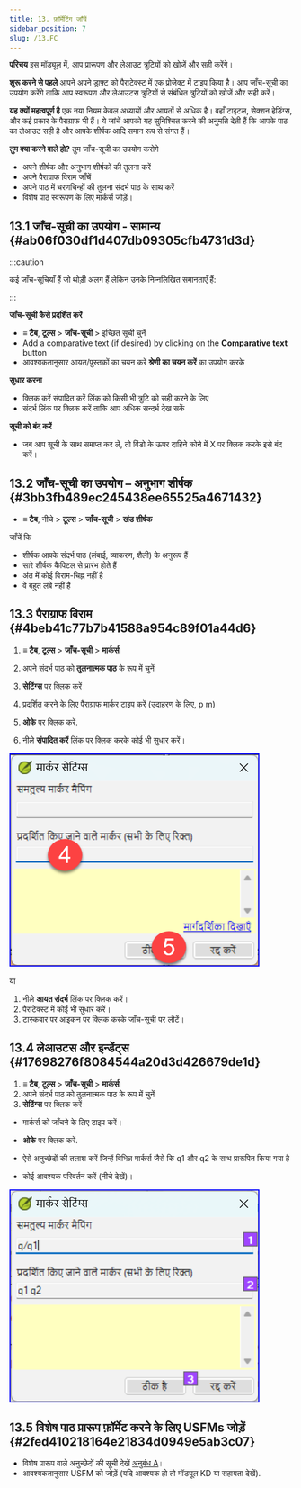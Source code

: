 ```yaml
---
title: 13. फ़ॉर्मेटिंग जाँचें
sidebar_position: 7
slug: /13.FC
---
```


**परिचय**  इस मॉड्यूल में, आप प्रारूपण और लेआउट त्रुटियों को खोजें और सही करेंगे।

**शुरू करने से पहले**  आपने अपने ड्राफ़्ट को पैराटेक्स्ट में एक प्रोजेक्ट में टाइप किया है। आप जाँच-सूची का उपयोग करेंगे ताकि आप स्वरूपण और लेआउटस त्रुटियों से संबंधित त्रुटियों को खोजें और सही करें।

**यह क्यों महत्वपूर्ण है** एक नया नियम केवल अध्यायों और आयतों से अधिक है। वहाँ टाइटल, सेक्शन हेडिंग्स, और कई प्रकार के पैराग्राफ भी हैं। ये जांचें आपको यह सुनिश्चित करने की अनुमति देती हैं कि आपके पाठ का लेआउट सही है और आपके शीर्षक आदि समान रूप से संगत हैं।

**तुम क्या करने वाले हो?**  तुम जाँच-सूची का उपयोग करोगे

- अपने शीर्षक और अनुभाग शीर्षकों की तुलना करें
- अपने पैराग्राफ विराम जाँचें
- अपने पाठ में चरणचिन्हों की तुलना संदर्भ पाठ के साथ करें
- विशेष पाठ स्वरूपण के लिए मार्कर्स जोड़ें।

## 13.1 जाँच-सूची का उपयोग - सामान्य {#ab06f030df1d407db09305cfb4731d3d}

:::caution

कई जाँच-सूचियाँ हैं जो थोड़ी अलग हैं लेकिन उनके निम्नलिखित समानताएँ हैं:

:::

**जाँच-सूची कैसे प्रदर्शित करें**

- **≡ टैब**, **टूल्स** > **जाँच-सूची** > इच्छित सूची चुनें
- Add a comparative text (if desired) by clicking on the **Comparative text** button
- आवश्यकतानुसार आयत/पुस्तकों का चयन करें **श्रेणी का चयन करें** का उपयोग करके

**सुधार करना**

- क्लिक करें संपादित करें लिंक को किसी भी त्रुटि को सही करने के लिए
- संदर्भ लिंक पर क्लिक करें ताकि आप अधिक सन्दर्भ देख सकें

**सूची को बंद करें**

- जब आप सूची के साथ समाप्त कर लें, तो विंडो के ऊपर दाहिने कोने में X पर क्लिक करके इसे बंद करें।

## 13.2 जाँच-सूची का उपयोग – अनुभाग शीर्षक {#3bb3fb489ec245438ee65525a4671432}

- **≡ टैब**, नीचे > **टूल्स** > **जाँच-सूची** > **खंड शीर्षक**

जाँचें कि

- शीर्षक आपके संदर्भ पाठ (लंबाई, व्याकरण, शैली) के अनुरूप हैं
- सारे शीर्षक कैपिटल से प्रारंभ होते हैं
- अंत में कोई विराम-चिह्न नहीं है
- वे बहुत लंबे नहीं हैं

## 13.3 पैराग्राफ विराम {#4beb41c77b7b41588a954c89f01a44d6}

<div class='notion-row'>
<div class='notion-column' style={{width: 'calc((100% - (min(32px, 4vw) * 1)) * 0.5)'}}>

1. **≡ टैब**, **टूल्स** > **जाँच-सूची** > **मार्कर्स**

2. अपने संदर्भ पाठ को **तुलनात्मक पाठ** के रूप में चुनें

3. **सेटिंग्स** पर क्लिक करें

4. प्रदर्शित करने के लिए पैराग्राफ मार्कर टाइप करें
   (उदाहरण के लिए, p m)

5. **ओके** पर क्लिक करें.

6. नीले **संपादित करें** लिंक पर क्लिक करके कोई भी सुधार करें।

</div><div className='notion-spacer'></div>

<div class='notion-column' style={{width: 'calc((100% - (min(32px, 4vw) * 1)) * 0.5)'}}>

![](./1428959575.png)

</div><div className='notion-spacer'></div>
</div>

या

1. नीले **आयत संदर्भ** लिंक पर क्लिक करें।
2. पैराटेक्स्ट में कोई भी सुधार करें।
3. टास्कबार पर आइकन पर क्लिक करके जाँच-सूची पर लौटें।

## 13.4 लेआउटस और इन्डेंट्स {#17698276f8084544a20d3d426679de1d}

1. **≡ टैब**, **टूल्स** > **जाँच-सूची** > **मार्कर्स**
2. अपने संदर्भ पाठ को तुलनात्मक पाठ के रूप में चुनें
3. **सेटिंग्स** पर क्लिक करें

<div class='notion-row'>
<div class='notion-column' style={{width: 'calc((100% - (min(32px, 4vw) * 1)) * 0.5)'}}>

- मार्कर्स को जाँचने के लिए टाइप करें।

- **ओके** पर क्लिक करें.

- ऐसे अनुच्छेदों की तलाश करें जिन्हें विभिन्न मार्कर्स जैसे कि q1 और q2 के साथ प्रारूपित किया गया है

- कोई आवश्यक परिवर्तन करें (नीचे देखें)।

</div><div className='notion-spacer'></div>

<div class='notion-column' style={{width: 'calc((100% - (min(32px, 4vw) * 1)) * 0.5)'}}>

![](./1300191702.png)

</div><div className='notion-spacer'></div>
</div>

## 13.5 विशेष पाठ प्रारूप फ़ॉर्मेट करने के लिए USFMs जोड़ें {#2fed410218164e21834d0949e5ab3c07}

- विशेष प्रारूप वाले अनुच्छेदों की सूची देखें [अनुबंध A](https://manual.paratext.org/Training-Manual/Appendix/A.st)।
- आवश्यकतानुसार USFM को जोड़ें (यदि आवश्यक हो तो मॉड्यूल KD या सहायता देखें).
